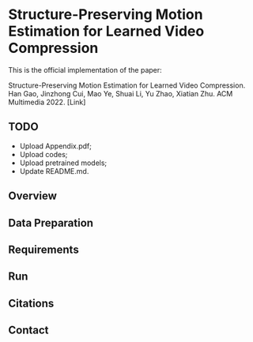 # Structure-Preserving Motion Estimation for Learned Video Compression

This is the official implementation of the paper:

Structure-Preserving Motion Estimation for Learned Video Compression. Han Gao, Jinzhong Cui, Mao Ye, Shuai Li, Yu Zhao, Xiatian Zhu. ACM Multimedia 2022. [Link]

## TODO
* Upload Appendix.pdf;
* Upload codes;
* Upload pretrained models;
* Update README.md.

## Overview

## Data Preparation

## Requirements

## Run

## Citations

## Contact
